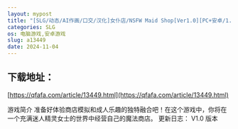 ```yaml
---
layout: mypost
title: "[SLG/动态/AI作画/口交/汉化]女仆店/NSFW Maid Shop[Ver1.0][PC+安卓/1.40G]"
categories: SLG
os: 电脑游戏,安卓游戏
slug: a13449
date: 2024-11-04
---
```


## 下载地址：

[https://qfafa.com/article/13449.html](https://qfafa.com/article/13449.html)

游戏简介
准备好体验商店模拟和成人乐趣的独特融合吧！在这个游戏中，你将在一个充满迷人精灵女士的世界中经营自己的魔法商店。
更新日志：
V1.0 版本